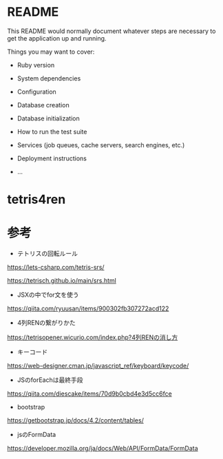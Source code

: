 # README

This README would normally document whatever steps are necessary to get the
application up and running.

Things you may want to cover:

* Ruby version

* System dependencies

* Configuration

* Database creation

* Database initialization

* How to run the test suite

* Services (job queues, cache servers, search engines, etc.)

* Deployment instructions

* ...
# tetris4ren

# 参考

* テトリスの回転ルール


https://lets-csharp.com/tetris-srs/

https://tetrisch.github.io/main/srs.html

* JSXの中でfor文を使う

https://qiita.com/ryuusan/items/900302fb307272acd122

* 4列RENの繋がりかた

https://tetrisopener.wicurio.com/index.php?4列RENの消し方

* キーコード

https://web-designer.cman.jp/javascript_ref/keyboard/keycode/

* JSのforEachは最終手段

https://qiita.com/diescake/items/70d9b0cbd4e3d5cc6fce

* bootstrap

https://getbootstrap.jp/docs/4.2/content/tables/

* jsのFormData

https://developer.mozilla.org/ja/docs/Web/API/FormData/FormData